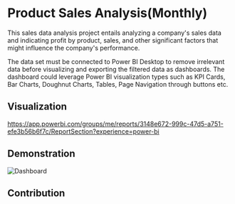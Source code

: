 # Product Sales Analysis(Monthly)

This sales data analysis project entails analyzing a company's sales data and indicating profit by product, sales, and other significant factors that might influence the company's performance.

The data set must be connected to Power BI Desktop to remove irrelevant data before visualizing and exporting the filtered data as dashboards. The dashboard could leverage Power BI visualization types such as KPI Cards, Bar Charts, Doughnut Charts, Tables, Page Navigation through buttons etc.


## Visualization
https://app.powerbi.com/groups/me/reports/3148e672-999c-47d5-a751-efe3b56b6f7c/ReportSection?experience=power-bi

## Demonstration
![Dashboard](https://github.com/sakshipande23/Product_Sales_Analysis/assets/89894414/c72e870a-d462-4c61-b3e8-c856fa688d39)

## Contribution

